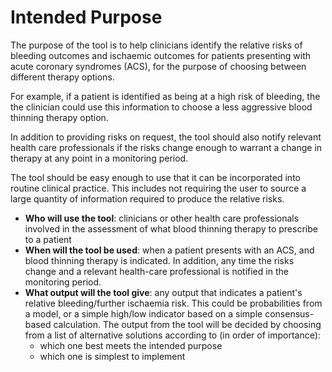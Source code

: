 # Intended Purpose

The purpose of the tool is to help clinicians identify the relative risks of bleeding outcomes and ischaemic outcomes for patients presenting with acute coronary syndromes (ACS), for the purpose of choosing between different therapy options.

For example, if a patient is identified as being at a high risk of bleeding, the the clinician could use this information to choose a less aggressive blood thinning therapy option.

In addition to providing risks on request, the tool should also notify relevant health care professionals if the risks change enough to warrant a change in therapy at any point in a monitoring period.

The tool should be easy enough to use that it can be incorporated into routine clinical practice. This includes not requiring the user to source a large quantity of information required to produce the relative risks.

* **Who will use the tool**: clinicians or other health care professionals involved in the assessment of what blood thinning therapy to prescribe to a patient
* **When will the tool be used**: when a patient presents with an ACS, and blood thinning therapy is indicated. In addition, any time the risks change and a relevant health-care professional is notified in the monitoring period.
* **What output will the tool give**: any output that indicates a patient's relative bleeding/further ischaemia risk. This could be probabilities from a model, or a simple high/low indicator based on a simple consensus-based calculation. The output from the tool will be decided by choosing from a list of alternative solutions according to (in order of importance):
    * which one best meets the intended purpose
    * which one is simplest to implement

